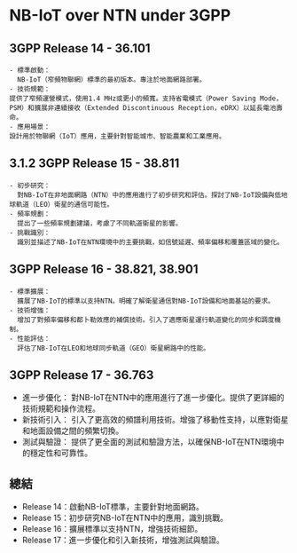 # NB-IoT over NTN under 3GPP
  ## 3GPP Release 14 - 36.101
    - 標準啟動：
      NB-IoT（窄頻物聯網）標準的最初版本。專注於地面網路部署。
    - 技術規範：
    提供了窄頻運營模式，使用1.4 MHz或更小的頻寬。支持省電模式（Power Saving Mode，PSM）和擴展非連續接收（Extended Discontinuous Reception，eDRX）以延長電池壽命。
    - 應用場景：
    設計用於物聯網（IoT）應用，主要針對智能城市、智能農業和工業應用。
  ## 3.1.2 3GPP Release 15 - 38.811
    - 初步研究：
      對NB-IoT在非地面網路（NTN）中的應用進行了初步研究和評估。探討了NB-IoT設備與低地球軌道（LEO）衛星的通信可能性。
    - 頻率規劃：
      提出了一些頻率規劃建議，考慮了不同軌道衛星的影響。
    - 挑戰識別：
      識別並描述了NB-IoT在NTN環境中的主要挑戰，如信號延遲、頻率偏移和覆蓋區域的變化。
  ## 3GPP Release 16 - 38.821, 38.901
    - 標準擴展：
      擴展了NB-IoT的標準以支持NTN。明確了解衛星通信對NB-IoT設備和地面基站的要求。
    - 技術增強：
      增加了對頻率偏移和都卜勒效應的補償技術。引入了適應衛星運行軌道變化的同步和調度機制。
    - 性能評估：
      評估了NB-IoT在LEO和地球同步軌道（GEO）衛星網路中的性能。

  ## 3GPP Release 17 - 36.763
  - 進一步優化：
    對NB-IoT在NTN中的應用進行了進一步優化。提供了更詳細的技術規範和操作流程。
  - 新技術引入：
    引入了更高效的頻譜利用技術。增強了移動性支持，以應對衛星和地面設備之間的頻繁切換。
  - 測試與驗證：
    提供了更全面的測試和驗證方法，以確保NB-IoT在NTN環境中的穩定性和可靠性。
  ## 總結
  - Release 14：啟動NB-IoT標準，主要針對地面網路。
  - Release 15：初步研究NB-IoT在NTN中的應用，識別挑戰。
  - Release 16：擴展標準以支持NTN，增強技術細節。
  - Release 17：進一步優化和引入新技術，增強測試與驗證。
